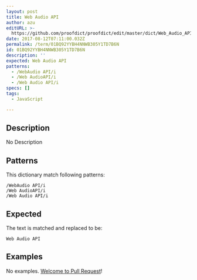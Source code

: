 ```yaml
---
layout: post
title: Web Audio API
author: azu
editURL: >-
  https://github.com/proofdict/proofdict/edit/master/dict/Web_Audio_API--01BQ92YYBH4NNWB305Y1TD7B6N.yml
date: 2017-08-12T07:11:00.032Z
permalink: /term/01BQ92YYBH4NNWB305Y1TD7B6N
id: 01BQ92YYBH4NNWB305Y1TD7B6N
description: ''
expected: Web Audio API
patterns:
  - /WebAudio API/i
  - /Web AudioAPI/i
  - /Web Audio API/i
specs: []
tags:
  - JavaScript

---
```


## Description

No Description 

## Patterns

This dictionary match following patterns:

    /WebAudio API/i
    /Web AudioAPI/i
    /Web Audio API/i

## Expected

The text is matched and replaced to be:

    Web Audio API

## Examples

No examples. [Welcome to Pull Request](https://github.com/jser/jser.info/edit/master/dict/Web_Audio_API--01BQ92YYBH4NNWB305Y1TD7B6N.yml)!
